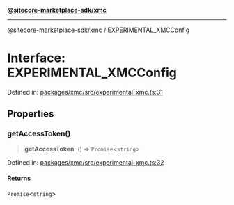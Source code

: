 [**@sitecore-marketplace-sdk/xmc**](../README.md)

***

[@sitecore-marketplace-sdk/xmc](../README.md) / EXPERIMENTAL\_XMCConfig

# Interface: EXPERIMENTAL\_XMCConfig

Defined in: [packages/xmc/src/experimental\_xmc.ts:31](https://github.com/Sitecore/marketplace-sdk/blob/main/packages/xmc/src/experimental_xmc.ts#L31)

## Properties

### getAccessToken()

> **getAccessToken**: () => `Promise`\<`string`\>

Defined in: [packages/xmc/src/experimental\_xmc.ts:32](https://github.com/Sitecore/marketplace-sdk/blob/main/packages/xmc/src/experimental_xmc.ts#L32)

#### Returns

`Promise`\<`string`\>
